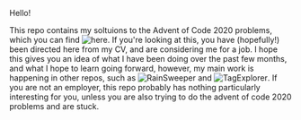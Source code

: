 Hello!

This repo contains my soltuions to the Advent of Code 2020 problems, which you can find ![here](https://adventofcode.com/2020).
If you're looking at this, you have (hopefully!) been directed here from my CV, and are considering me for a job. I hope this gives you an idea of what I have been doing over the past few months, and what I hope to learn going forward, however, my main work is happening in other repos, such as ![RainSweeper](https://github.com/SixteenThousand/RainSweeper) and ![TagExplorer](https://github.com/SixteenThousand/TagExplorer).
If you are not an employer, this repo probably has nothing particularly interesting for you, unless you are also trying to do the advent of code 2020 problems and are stuck.
